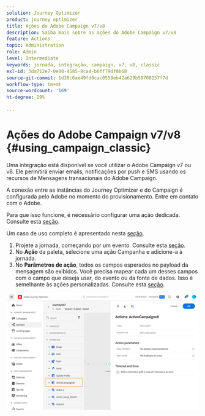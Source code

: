 ```yaml
---
solution: Journey Optimizer
product: journey optimizer
title: Ações do Adobe Campaign v7/v8
description: Saiba mais sobre as ações do Adobe Campaign v7/v8
feature: Actions
topic: Administration
role: Admin
level: Intermediate
keywords: jornada, integração, campaign, v7, v8, classic
exl-id: 3da712e7-0e08-4585-8ca4-b6ff79df0b68
source-git-commit: 1d30c6ae49fd0cac0559eb42a629b59708157f7d
workflow-type: tm+mt
source-wordcount: '169'
ht-degree: 19%

---
```


# Ações do Adobe Campaign v7/v8 {#using_campaign_classic}

Uma integração está disponível se você utilizar o Adobe Campaign v7 ou v8. Ele permitirá enviar emails, notificações por push e SMS usando os recursos de Mensagens transacionais do Adobe Campaign.

A conexão entre as instâncias do Journey Optimizer e do Campaign é configurada pelo Adobe no momento do provisionamento. Entre em contato com o Adobe.

Para que isso funcione, é necessário configurar uma ação dedicada. Consulte esta [seção](../action/acc-action.md).

Um caso de uso completo é apresentado nesta [seção](../building-journeys/ajo-ac.md).

1. Projete a jornada, começando por um evento. Consulte esta [seção](../building-journeys/journey.md).
1. No **Ação** da paleta, selecione uma ação Campanha e adicione-a à jornada.
1. No **Parâmetros de ação**, todos os campos esperados no payload da mensagem são exibidos. Você precisa mapear cada um desses campos com o campo que deseja usar, do evento ou da fonte de dados. Isso é semelhante às ações personalizadas. Consulte esta [seção](../building-journeys/using-custom-actions.md).

![](assets/accintegration2.png)
